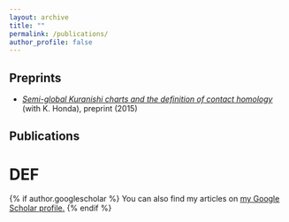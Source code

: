 ```yaml
---
layout: archive
title: ""
permalink: /publications/
author_profile: false
---
```

## Preprints
- [_Semi-global Kuranishi charts and the definition of contact homology_](arXiv:1512.00580) (with K. Honda), preprint (2015)

## Publications
# DEF

{% if author.googlescholar %}
  You can also find my articles on <u><a href="{{author.googlescholar}}">my Google Scholar profile</a>.</u>
{% endif %}

